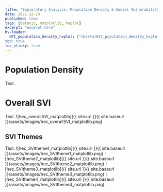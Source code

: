 ```yaml
---
title: "Exploratory Analysis: Population Density & Social Vulnerability"
date: 2021-12-20
published: true
tags: [dataviz, matplotlib, hvplot]
excerpt: "excerpt here"
hv-loader:
  NYC_population_density_hvplot: ["charts/NYC_population_density_hvplot.html", "800"] # second argument is the height
toc: true
toc_sticky: true
---
```


# Population Density
Text.
<div id="NYC_population_density_hvplot"></div>

# Overall SVI
Text.
![hec_overallSVI_matplotlib]({{ site.url }}{{ site.baseurl }}/assets/images/hec_overallSVI_matplotlib.png)

## SVI Themes

Text.
![hec_SVItheme1_matplotlib]({{ site.url }}{{ site.baseurl }}/assets/images/hec_SVItheme1_matplotlib.png)
![hec_SVItheme2_matplotlib]({{ site.url }}{{ site.baseurl }}/assets/images/hec_SVItheme2_matplotlib.png)
![hec_SVItheme3_matplotlib]({{ site.url }}{{ site.baseurl }}/assets/images/hec_SVItheme3_matplotlib.png)
![hec_SVItheme4_matplotlib]({{ site.url }}{{ site.baseurl }}/assets/images/hec_SVItheme4_matplotlib.png)
